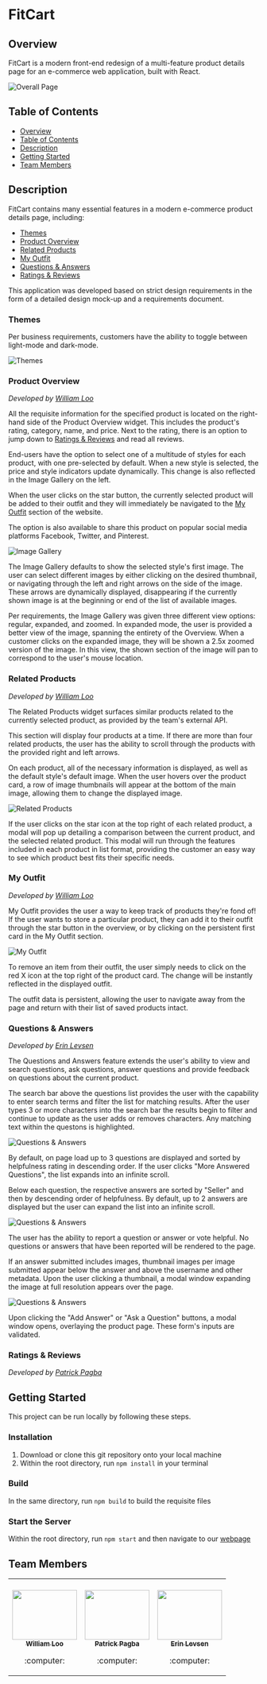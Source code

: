 # FitCart <!-- omit in TOC -->

## Overview

FitCart is a modern front-end redesign of a multi-feature product details page for an e-commerce web application, built with React.

![Overall Page](<README public/Overall App.gif>)

## Table of Contents

- [Overview](#overview)
- [Table of Contents](#table-of-contents)
- [Description](#description)
- [Getting Started](#getting-started)
- [Team Members](#team-members)

## Description

FitCart contains many essential features in a modern e-commerce product details page, including:

- [Themes](#themes)
- [Product Overview](#product-overview)
- [Related Products](#related-products)
- [My Outfit](#my-outfit)
- [Questions & Answers](#questions-&-answers)
- [Ratings & Reviews](#ratings-&-reviews)

This application was developed based on strict design requirements in the form of a detailed design mock-up and a requirements document.

<!-- omit in TOC -->

### Themes

Per business requirements, customers have the ability to toggle between light-mode and dark-mode.

![Themes](<README public/Dark Light Themes.gif>)

<!-- omit in TOC -->

### Product Overview

_Developed by [William Loo](#team-members)_

All the requisite information for the specified product is located on the right-hand side of the Product Overview widget. This includes the product's rating, category, name, and price. Next to the rating, there is an option to jump down to [Ratings & Reviews](#ratings-&-reviews) and read all reviews.

End-users have the option to select one of a multitude of styles for each product, with one pre-selected by default. When a new style is selected, the price and style indicators update dynamically. This change is also reflected in the Image Gallery on the left.

When the user clicks on the star button, the currently selected product will be added to their outfit and they will immediately be navigated to the [My Outfit](#my-outfit) section of the website.

The option is also available to share this product on popular social media platforms Facebook, Twitter, and Pinterest.

![Image Gallery](<README public/Image Gallery.gif>)

The Image Gallery defaults to show the selected style's first image. The user can select different images by either clicking on the desired thumbnail, or navigating through the left and right arrows on the side of the image. These arrows are dynamically displayed, disappearing if the currently shown image is at the beginning or end of the list of available images.

Per requirements, the Image Gallery was given three different view options: regular, expanded, and zoomed. In expanded mode, the user is provided a better view of the image, spanning the entirety of the Overview. When a customer clicks on the expanded image, they will be shown a 2.5x zoomed version of the image. In this view, the shown section of the image will pan to correspond to the user's mouse location.

<!-- omit in TOC -->

### Related Products

_Developed by [William Loo](#team-members)_

The Related Products widget surfaces similar products related to the currently selected product, as provided by the team's external API.

This section will display four products at a time. If there are more than four related products, the user has the ability to scroll through the products with the provided right and left arrows.

On each product, all of the necessary information is displayed, as well as the default style's default image. When the user hovers over the product card, a row of image thumbnails will appear at the bottom of the main image, allowing them to change the displayed image.

![Related Products](<README public/Related Products.gif>)

If the user clicks on the star icon at the top right of each related product, a modal will pop up detailing a comparison between the current product, and the selected related product. This modal will run through the features included in each product in list format, providing the customer an easy way to see which product best fits their specific needs.

<!-- omit in TOC -->

### My Outfit

_Developed by [William Loo](#team-members)_

My Outfit provides the user a way to keep track of products they're fond of! If the user wants to store a particular product, they can add it to their outfit through the star button in the overview, or by clicking on the persistent first card in the My Outfit section.

![My Outfit](<README public/My Outfit.gif>)

To remove an item from their outfit, the user simply needs to click on the red X icon at the top right of the product card. The change will be instantly reflected in the displayed outfit.

The outfit data is persistent, allowing the user to navigate away from the page and return with their list of saved products intact.

<!-- omit in TOC -->

### Questions & Answers

_Developed by [Erin Levsen](#team-members)_

The Questions and Answers feature extends the user's ability to view and search questions, ask questions, answer questions and provide feedback on questions about the current product.

The search bar above the questions list provides the user with the capability to enter search terms and filter the list for matching results. After the user types 3 or more characters into the search bar the results begin to filter and continue to update as the user adds or removes characters. Any matching text within the questons is highlighted.

![Questions & Answers](<README public/Highlighted Keyword Search.gif>)

By default, on page load up to 3 questions are displayed and sorted by helpfulness rating in descending order. If the user clicks "More Answered Questions", the list expands into an infinite scroll.

Below each question, the respective answers are sorted by "Seller" and then by descending order of helpfulness. By default, up to 2 answers are displayed but the user can expand the list into an infinite scroll.

![Questions & Answers](<README public/Infinite Scroll.gif>)

The user has the ability to report a question or answer or vote helpful. No questions or answers that have been reported will be rendered to the page.

If an answer submitted includes images, thumbnail images per image submitted appear below the answer and above the username and other metadata. Upon the user clicking a thumbnail, a modal window expanding the image at full resolution appears over the page.

![Questions & Answers](<README public/Modal.gif>)

Upon clicking the "Add Answer" or "Ask a Question" buttons, a modal window opens, overlaying the product page. These form's inputs are validated.

<!-- omit in TOC -->

### Ratings & Reviews

_Developed by [Patrick Pagba](#team-members)_

## Getting Started

This project can be run locally by following these steps.

### Installation <!-- omit in TOC -->

1. Download or clone this git repository onto your local machine
2. Within the root directory, run `npm install` in your terminal

### Build <!-- omit in TOC -->

In the same directory, run `npm build` to build the requisite files

### Start the Server <!-- omit in TOC -->

Within the root directory, run `npm start` and then navigate to our [webpage](http://localhost:51623)

## Team Members

<!-- ALL-CONTRIBUTORS-LIST:START - Do not remove or modify this section -->
<!-- prettier-ignore-start -->
<!-- markdownlint-disable -->
<table>
  <tr>
    <td align="center"><br/><a href="https://github.com/wjloo95"><img src="https://live.staticflickr.com/8104/8525230481_ff0e205732_b.jpg" width="130px;" height="100px;" alt=""/><br /><sub><b>William Loo</b></sub></a><p>:computer:</p></td>
    <td align="center"><br/><a href="https://github.com/papat27"><img src="https://cdn.pixabay.com/photo/2018/11/13/16/05/puppy-3813375_960_720.jpg" width="130px;" height="100px;" alt=""/><br /><sub><b>Patrick Pagba</b></sub></a><p>:computer:</p></td>
    <td align="center"><br/><a href="https://github.com/erinlevsen13"><img src="https://live.staticflickr.com/5220/5462177379_3da3eb5fe1_b.jpg" width="130px;" height="100px;" alt=""/><br /><sub><b>Erin Levsen</b></sub></a><p>:computer:</p></td>
  </tr>
</table>

<!-- markdownlint-enable -->
<!-- prettier-ignore-end -->

<!-- ALL-CONTRIBUTORS-LIST:END -->
